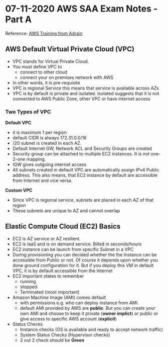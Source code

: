 # 07-11-2020 AWS SAA Exam Notes -Part A

Reference: [AWS Training from Adrain](https://learn.cantrill.io/)

## AWS Default Virtual Private Cloud (VPC)

* VPC stands for Virtual Private Cloud.
* You must define VPC to
  * connect to other cloud
  * connect your on premises network with AWS
* In other words, it is pre-requisite
* VPC is regional Service this means that service is available across AZs
* VPC is by default is private and isolated. Isolated suggests that it is not connected to AWS Public Zone, other VPC or have internet access

### Two Types of VPC

**Default VPC**

* it is maximum 1 per region
* default CIDR is always 172.31.0.0/16
* /20 subnet is created in each AZ.
* Default Internet GW, Network ACL and Security Groups are created
* Security group can be attached to multiple EC2 instances. It is not one-2-one mapping.
* IGW gives outgoing internet access
* All subnets created in default VPC are automatically assign IPv4 Public address. This also means, that EC2 instance by default are accessible from Internet and vice versa.
  
**Custom VPC**

* Since VPC is regional service, subnets are placed in each AZ of that region
* These subnets are unique to AZ and cannot overlap

## Elastic Compute Cloud (EC2) Basics

* EC2 is AZ service or AZ resilient. 
* EC2 is IaaS and is on demand service. Billed in seconds/hours
* EC2 instance can be launch from specific Subnet in a VPC
* During provisioning you can decided whether the the Instance can be accessible from Public or not. Of course it depends upon whether you done ground configuration for it. But if you deploy this VM in default VPC, it is by default accessible from the Internet
* EC2 important states to remember
  * running
  * stopped
  * Terminated (most important)
* Amazon Machine Image (AMI) comes default
  * with permissions e.g. who can deploy instance from AMI.
  * default AMI provided by AWS are **public**. But you can create your own AMI and choose to keep it private (**owner implict**) or public or give access to specific AWS account (**explicit**)
* Status Checks
  * Instance checks (OS is available and ready to accept network traffic)
  * System Status Checks (Hypervisor checks)
  * 2 out 2 check should be **Green**